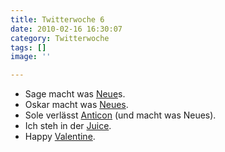 ```yaml
---
title: Twitterwoche 6
date: 2010-02-16 16:30:07
category: Twitterwoche
tags: []
image: ''

---
```


* Sage macht was [Neue](http://ugsmag.com/2010/02/life-new-album-by-sage-francis-out-may-11th/)s.
* Oskar macht was [Neues](http://www.mzee.com/wall/index.php?artikel=100102711).
* Sole verlässt [Anticon](http://ugsmag.com/2010/02/sole-leaves-anticon-records/) (und macht was Neues).
* Ich steh in der [Juice](http://twitter.com/JuiceMagazin/statuses/8960449424).
* Happy [Valentine](http://twitpic.com/137pme).
